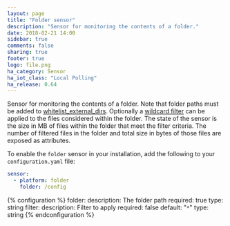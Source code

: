 ```yaml
---
layout: page
title: "Folder sensor"
description: "Sensor for monitoring the contents of a folder."
date: 2018-02-21 14:00
sidebar: true
comments: false
sharing: true
footer: true
logo: file.png
ha_category: Sensor
ha_iot_class: "Local Polling"
ha_release: 0.64
---
```


Sensor for monitoring the contents of a folder. Note that folder paths must be added to [whitelist_external_dirs](https://home-assistant.io/docs/configuration/basic/). Optionally a [wildcard filter]((https://docs.python.org/3.6/library/fnmatch.html)) can be applied to the files considered within the folder. The state of the sensor is the size in MB of files within the folder that meet the filter criteria. The number of filtered files in the folder and total size in bytes of those files are exposed as attributes.

To enable the `folder` sensor in your installation, add the following to your `configuration.yaml` file:

```yaml
sensor:
  - platform: folder
    folder: /config
```

{% configuration %}
folder:
  description: The folder path
  required: true
  type: string
filter:
  description: Filter to apply
  required: false
  default: "`*`"
  type: string
{% endconfiguration %}
